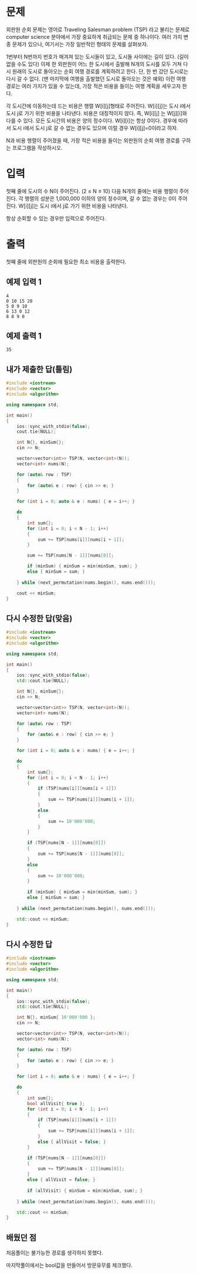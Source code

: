 문제
============
외판원 순회 문제는 영어로 Traveling Salesman problem (TSP) 라고 불리는 문제로 computer science 분야에서 가장 중요하게 취급되는 문제 중 하나이다. 여러 가지 변종 문제가 있으나, 여기서는 가장 일반적인 형태의 문제를 살펴보자.

1번부터 N번까지 번호가 매겨져 있는 도시들이 있고, 도시들 사이에는 길이 있다. (길이 없을 수도 있다) 이제 한 외판원이 어느 한 도시에서 출발해 N개의 도시를 모두 거쳐 다시 원래의 도시로 돌아오는 순회 여행 경로를 계획하려고 한다. 단, 한 번 갔던 도시로는 다시 갈 수 없다. (맨 마지막에 여행을 출발했던 도시로 돌아오는 것은 예외) 이런 여행 경로는 여러 가지가 있을 수 있는데, 가장 적은 비용을 들이는 여행 계획을 세우고자 한다.

각 도시간에 이동하는데 드는 비용은 행렬 W[i][j]형태로 주어진다. W[i][j]는 도시 i에서 도시 j로 가기 위한 비용을 나타낸다. 비용은 대칭적이지 않다. 즉, W[i][j] 는 W[j][i]와 다를 수 있다. 모든 도시간의 비용은 양의 정수이다. W[i][i]는 항상 0이다. 경우에 따라서 도시 i에서 도시 j로 갈 수 없는 경우도 있으며 이럴 경우 W[i][j]=0이라고 하자.

N과 비용 행렬이 주어졌을 때, 가장 적은 비용을 들이는 외판원의 순회 여행 경로를 구하는 프로그램을 작성하시오.

입력
==========
첫째 줄에 도시의 수 N이 주어진다. (2 ≤ N ≤ 10) 다음 N개의 줄에는 비용 행렬이 주어진다. 각 행렬의 성분은 1,000,000 이하의 양의 정수이며, 갈 수 없는 경우는 0이 주어진다. W[i][j]는 도시 i에서 j로 가기 위한 비용을 나타낸다.

항상 순회할 수 있는 경우만 입력으로 주어진다.

출력
===========
첫째 줄에 외판원의 순회에 필요한 최소 비용을 출력한다.

예제 입력 1 
----------
```
4
0 10 15 20
5 0 9 10
6 13 0 12
8 8 9 0
```
예제 출력 1 
-----------
```
35
```

내가 제출한 답(틀림)
------------
```cpp
#include <iostream>
#include <vector>
#include <algorithm>

using namespace std;

int main()
{
	ios::sync_with_stdio(false);
	cout.tie(NULL);

	int N{}, minSum{};
	cin >> N;

	vector<vector<int>> TSP(N, vector<int>(N));
	vector<int> nums(N);

	for (auto& row : TSP)
	{
		for (auto& e : row) { cin >> e; }
	}

	for (int i = 0; auto & e : nums) { e = i++; }

	do
	{
		int sum{};
		for (int i = 0; i < N - 1; i++)
		{
			sum += TSP[nums[i]][nums[i + 1]];
		}

		sum += TSP[nums[N - 1]][nums[0]];

		if (minSum) { minSum = min(minSum, sum); }
		else { minSum = sum; }
		
	} while (next_permutation(nums.begin(), nums.end()));

	cout << minSum;
}
```

다시 수정한 답(맞음)
-------------
```cpp
#include <iostream>
#include <vector>
#include <algorithm>

using namespace std;

int main()
{
	ios::sync_with_stdio(false);
	std::cout.tie(NULL);

	int N{}, minSum{};
	cin >> N;

	vector<vector<int>> TSP(N, vector<int>(N));
	vector<int> nums(N);

	for (auto& row : TSP)
	{
		for (auto& e : row) { cin >> e; }
	}

	for (int i = 0; auto & e : nums) { e = i++; }

	do
	{
		int sum{};
		for (int i = 0; i < N - 1; i++)
		{
			if (TSP[nums[i]][nums[i + 1]])
			{
				sum += TSP[nums[i]][nums[i + 1]];
			}
			else
			{
				sum += 10'000'000;
			}
		}

		if (TSP[nums[N - 1]][nums[0]])
		{
			sum += TSP[nums[N - 1]][nums[0]];
		}
		else
		{
			sum += 10'000'000;
		}
		
		if (minSum) { minSum = min(minSum, sum); }
		else { minSum = sum; }
		
	} while (next_permutation(nums.begin(), nums.end()));

	std::cout << minSum;
}
```

다시 수정한 답
--------------
```cpp
#include <iostream>
#include <vector>
#include <algorithm>

using namespace std;

int main()
{
	ios::sync_with_stdio(false);
	std::cout.tie(NULL);

	int N{}, minSum{ 10'000'000 };
	cin >> N;

	vector<vector<int>> TSP(N, vector<int>(N));
	vector<int> nums(N);

	for (auto& row : TSP)
	{
		for (auto& e : row) { cin >> e; }
	}

	for (int i = 0; auto & e : nums) { e = i++; }

	do
	{
		int sum{};
		bool allVisit{ true };
		for (int i = 0; i < N - 1; i++)
		{
			if (TSP[nums[i]][nums[i + 1]])
			{
				sum += TSP[nums[i]][nums[i + 1]];
			}
			else { allVisit = false; }
		}

		if (TSP[nums[N - 1]][nums[0]])
		{
			sum += TSP[nums[N - 1]][nums[0]];
		}
		else { allVisit = false; }
		
		if (allVisit) { minSum = min(minSum, sum); }
		
	} while (next_permutation(nums.begin(), nums.end()));

	std::cout << minSum;
}
```

배웠던 점
-------------

처음풀이는 불가능한 경로를 생각하지 못했다.

마지막풀이에서는 bool값을 만들어서 방문유무를 체크했다.
